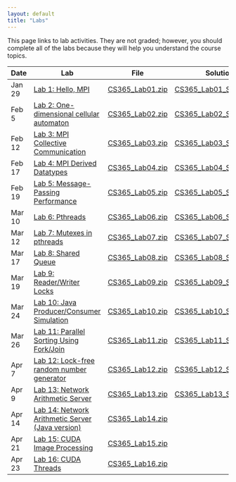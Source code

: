 ```yaml
---
layout: default
title: "Labs"
---
```


This page links to lab activities.  They are not graded; however, you should complete all of the labs because they will help you understand the course topics.

Date | Lab | File | Solution
---- | --- | ---- | --------
Jan 29 | [Lab 1: Hello, MPI](lab01.html) | [CS365\_Lab01.zip](CS365_Lab01.zip) | [CS365\_Lab01\_Solution.zip](CS365_Lab01_Solution.zip)
Feb 5 | [Lab 2: One-dimensional cellular automaton](lab02.html) | [CS365\_Lab02.zip](CS365_Lab02.zip) | [CS365\_Lab02\_Solution.zip](CS365_Lab02_Solution.zip)
Feb 12 | [Lab 3: MPI Collective Communication](lab03.html) | [CS365\_Lab03.zip](CS365_Lab03.zip) | [CS365\_Lab03\_Solution.zip](CS365_Lab03_Solution.zip)
Feb 17 | [Lab 4: MPI Derived Datatypes](lab04.html) | [CS365\_Lab04.zip](CS365_Lab04.zip) | [CS365\_Lab04\_Solution.zip](CS365_Lab04_Solution.zip)
Feb 19 | [Lab 5: Message-Passing Performance](lab05.html) | [CS365\_Lab05.zip](CS365_Lab05.zip) | [CS365\_Lab05\_Solution.zip](CS365_Lab05_Solution.zip)
Mar 10 | [Lab 6: Pthreads](lab06.html) | [CS365\_Lab06.zip](CS365_Lab06.zip) | [CS365\_Lab06\_Solution.zip](CS365_Lab06_Solution.zip)
Mar 12 | [Lab 7: Mutexes in pthreads](lab07.html) | [CS365\_Lab07.zip](CS365_Lab07.zip) | [CS365\_Lab07\_Solution.zip](CS365_Lab07_Solution.zip)
Mar 17 | [Lab 8: Shared Queue](lab08.html) | [CS365\_Lab08.zip](CS365_Lab08.zip) | [CS365\_Lab08\_Solution.zip](CS365_Lab08_Solution.zip)
Mar 19 | [Lab 9: Reader/Writer Locks](lab09.html) | [CS365\_Lab09.zip](CS365_Lab09.zip) | [CS365\_Lab09\_Solution.zip](CS365_Lab09_Solution.zip)
Mar 24 | [Lab 10: Java Producer/Consumer Simulation](lab10.html) | [CS365\_Lab10.zip](CS365_Lab10.zip) | [CS365\_Lab10\_Solution.zip](CS365_Lab10_Solution.zip)
Mar 26 | [Lab 11: Parallel Sorting Using Fork/Join](lab11.html) | [CS365\_Lab11.zip](CS365_Lab11.zip) | [CS365\_Lab11\_Solution.zip](CS365_Lab11_Solution.zip)
Apr 7 | [Lab 12: Lock-free random number generator](lab12.html) | [CS365\_Lab12.zip](CS365_Lab12.zip) | [CS365\_Lab12\_Solution.zip](CS365_Lab12_Solution.zip)
Apr 9 | [Lab 13: Network Arithmetic Server](lab13.html) | [CS365\_Lab13.zip](CS365_Lab13.zip) | [CS365\_Lab13\_Solution.zip](CS365_Lab13_Solution.zip)
Apr 14 | [Lab 14: Network Arithmetic Server (Java version)](lab14.html) | [CS365\_Lab14.zip](CS365_Lab14.zip) |
Apr 21 | [Lab 15: CUDA Image Processing](lab15.html) | [CS365\_Lab15.zip](CS365_Lab15.zip) | 
Apr 23 | [Lab 16: CUDA Threads](lab16.html) | [CS365\_Lab16.zip](CS365_Lab16.zip)
